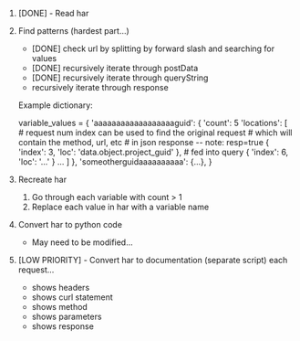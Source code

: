 1. [DONE] - Read har
2. Find patterns (hardest part...)
    - [DONE] check url by splitting by forward slash and searching for values
    - [DONE] recursively iterate through postData
    - [DONE] recursively iterate through queryString
    - recursively iterate through response

    Example dictionary:

    variable_values = {
        'aaaaaaaaaaaaaaaaaaguid': {
            'count': 5
            'locations': [
                # request num index can be used to find the original request
                #   which will contain the method, url, etc
                # in json response -- note: resp=true
                {
                    'index': 3,
                    'loc': 'data.object.project_guid'
                },
                # fed into query
                {
                    'index': 6,
                    'loc': '...'
                }
                ...
            ]
        },
        'someotherguidaaaaaaaaaa': {...},
    }

3. Recreate har

    1. Go through each variable with count > 1
    2. Replace each value in har with a variable name

4. Convert har to python code
    - May need to be modified...
5. [LOW PRIORITY] - Convert har to documentation (separate script)
    each request...
    - shows headers
    - shows curl statement
    - shows method
    - shows parameters
    - shows response
